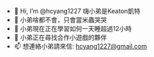 - 👋 Hi, I’m @hcyang1227 嗨小弟是Keaton凱特
- 👀 小弟啥都不會，只會當米蟲哭哭
- 🌱 小弟現在正在學習如何一天睡超過12小時
- 💞️ 小弟正在尋找合作小遊戲的夥伴
- 📫 想連絡小弟請來信: hcyang1227@gmail.com

<!---
hcyang1227/hcyang1227 is a ✨ special ✨ repository because its `README.md` (this file) appears on your GitHub profile.
You can click the Preview link to take a look at your changes.
--->
